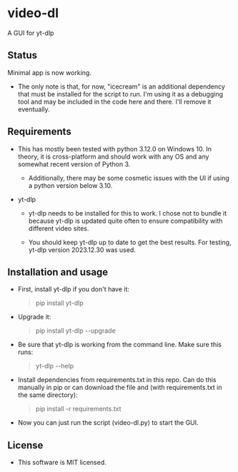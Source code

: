 # video-dl
A GUI for yt-dlp

## Status

Minimal app is now working.  

- The only note is that, for now, "icecream" is an additional dependency that must be installed for the script to run.  I'm using it as a debugging tool and may be included in the code here and there.  I'll remove it eventually.

## Requirements

- This has mostly been tested with python 3.12.0 on Windows 10.  In theory, it is cross-platform and should work with any OS and any somewhat recent version of Python 3.

	- Additionally, there may be some cosmetic issues with the UI if using a python version below 3.10.
	
- yt-dlp

	- yt-dlp needs to be installed for this to work.  I chose not to bundle it because yt-dlp is updated quite often to ensure compatibility with different video sites.
	
	- You should keep yt-dlp up to date to get the best results.  For testing, yt-dlp version 2023.12.30 was used.
	
	
## Installation and usage

- First, install yt-dlp if you don't have it:
	>pip install yt-dlp

- Upgrade it:
	> pip install yt-dlp --upgrade

- Be sure that yt-dlp is working from the command line.  Make sure this runs:
	> yt-dlp --help
	
- Install dependencies from requirements.txt in this repo.  Can do this manually in pip or can download the file and (with requirements.txt in the same directory):
	> pip install -r requirements.txt
	
- Now you can just run the script (video-dl.py) to start the GUI.


## License

- This software is MIT licensed.
